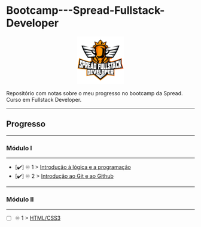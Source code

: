 # Bootcamp---Spread-Fullstack-Developer

<p align="center">
 <img src="spread_fullstack.png?raw=true" alt="spread_fullstack Logo" width="25%" height="25%" />
</p>

Repositório com notas sobre o meu progresso no bootcamp da Spread. Curso em Fullstack Developer.
*******
## Progresso

*******
### Módulo I
*******
- [✔️] ♾️ 1 > [Introdução à lógica e a programação](Dias/Dia-1.md)
- [✔️] ♾️ 2 > [Introdução ao Git e ao Github](Dias/Dia-2.md)

*******
### Módulo II
*******
- [   ] ♾️ 1 > [HTML/CSS3](Dias/Dia-3.md)
